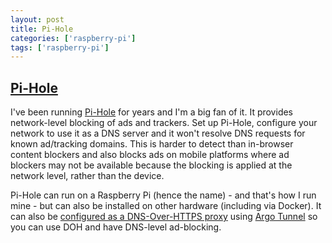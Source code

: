 ```yaml
---
layout: post
title: Pi-Hole
categories: ['raspberry-pi']
tags: ['raspberry-pi']
---
```


## [Pi-Hole](https://pi-hole.net/)

I've been running [Pi-Hole](https://pi-hole.net/) for years and I'm a big fan of it. It provides network-level blocking of ads and trackers. Set up Pi-Hole, configure your network to use it as a DNS server and it won't resolve DNS requests for known ad/tracking domains. This is harder to detect than in-browser content blockers and also blocks ads on mobile platforms where ad blockers may not be available because the blocking is applied at the network level, rather than the device.

Pi-Hole can run on a Raspberry Pi (hence the name) - and that's how I run mine - but can also be installed on other hardware (including via Docker). It can also be [configured as a DNS-Over-HTTPS proxy](https://docs.pi-hole.net/guides/dns-over-https/) using [Argo Tunnel](https://github.com/cloudflare/cloudflared) so you can use DOH and have DNS-level ad-blocking.
